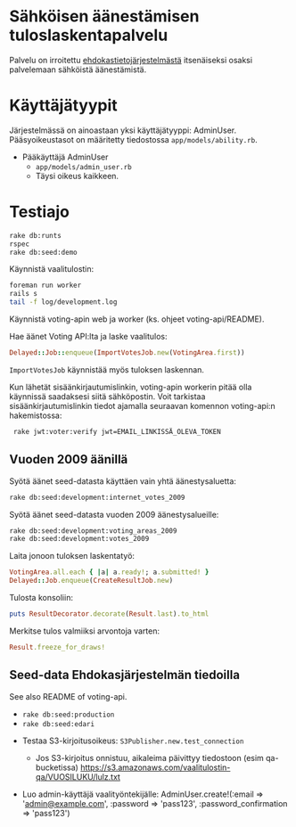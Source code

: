 # Sähköisen äänestämisen tuloslaskentapalvelu

Palvelu on irroitettu [ehdokastietojärjestelmästä](https://github.com/hyy-vaalit/ehdokastiedot)
itsenäiseksi osaksi palvelemaan sähköistä äänestämistä.


# Käyttäjätyypit

Järjestelmässä on ainoastaan yksi käyttäjätyyppi: AdminUser.
Pääsyoikeustasot on määritetty tiedostossa `app/models/ability.rb`.

* Pääkäyttäjä AdminUser
  - `app/models/admin_user.rb`
  - Täysi oikeus kaikkeen.


# Testiajo

```bash
rake db:runts
rspec
rake db:seed:demo
```

Käynnistä vaalitulostin:
```bash
foreman run worker
rails s
tail -f log/development.log
```

Käynnistä voting-apin web ja worker (ks. ohjeet voting-api/README).

Hae äänet Voting API:lta ja laske vaalitulos:
```ruby
Delayed::Job::enqueue(ImportVotesJob.new(VotingArea.first))
```

`ImportVotesJob` käynnistää myös tuloksen laskennan.


Kun lähetät sisäänkirjautumislinkin, voting-apin workerin pitää olla käynnissä
saadaksesi siitä sähköpostin. Voit tarkistaa sisäänkirjautumislinkin tiedot
ajamalla seuraavan komennon voting-api:n hakemistossa:
```bash
 rake jwt:voter:verify jwt=EMAIL_LINKISSÄ_OLEVA_TOKEN
```

## Vuoden 2009 äänillä
Syötä äänet seed-datasta käyttäen vain yhtä äänestysaluetta:
```bash
rake db:seed:development:internet_votes_2009
```

Syötä äänet seed-datasta vuoden 2009 äänestysalueille:
```bash
rake db:seed:development:voting_areas_2009
rake db:seed:development:votes_2009
```

Laita jonoon tuloksen laskentatyö:
```ruby
VotingArea.all.each { |a| a.ready!; a.submitted! }
Delayed::Job.enqueue(CreateResultJob.new)
```

Tulosta konsoliin:
```ruby
puts ResultDecorator.decorate(Result.last).to_html
```

Merkitse tulos valmiiksi arvontoja varten:
```ruby
Result.freeze_for_draws!
```

## Seed-data Ehdokasjärjestelmän tiedoilla

See also README of voting-api.

- `rake db:seed:production`
- `rake db:seed:edari`

* Testaa S3-kirjoitusoikeus:
`S3Publisher.new.test_connection`
  * Jos S3-kirjoitus onnistuu, aikaleima päivittyy tiedostoon (esim qa-bucketissa)
  https://s3.amazonaws.com/vaalitulostin-qa/VUOSILUKU/lulz.txt

* Luo admin-käyttäjä vaalityöntekijälle:
AdminUser.create!(:email => 'admin@example.com', :password => 'pass123', :password_confirmation => 'pass123')
